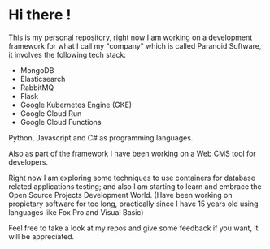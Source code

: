 # Hi there !

This is my personal repository, right now I am working on a development framework for what I call my "company" which is called Paranoid Software, it involves the following tech stack:

- MongoDB
- Elasticsearch
- RabbitMQ
- Flask
- Google Kubernetes Engine (GKE)
- Google Cloud Run
- Google Cloud Functions

Python, Javascript and C# as programming languages.

Also as part of the framework I have been working on a Web CMS tool for developers.

Right now I am exploring some techniques to use containers for database related applications testing; and also I am starting to learn and embrace the Open Source Projects Development World. (Have been working on propietary software for too long, practically since I have 15 years old using languages like Fox Pro and Visual Basic)

Feel free to take a look at my repos and give some feedback if you want, it will be appreciated.
